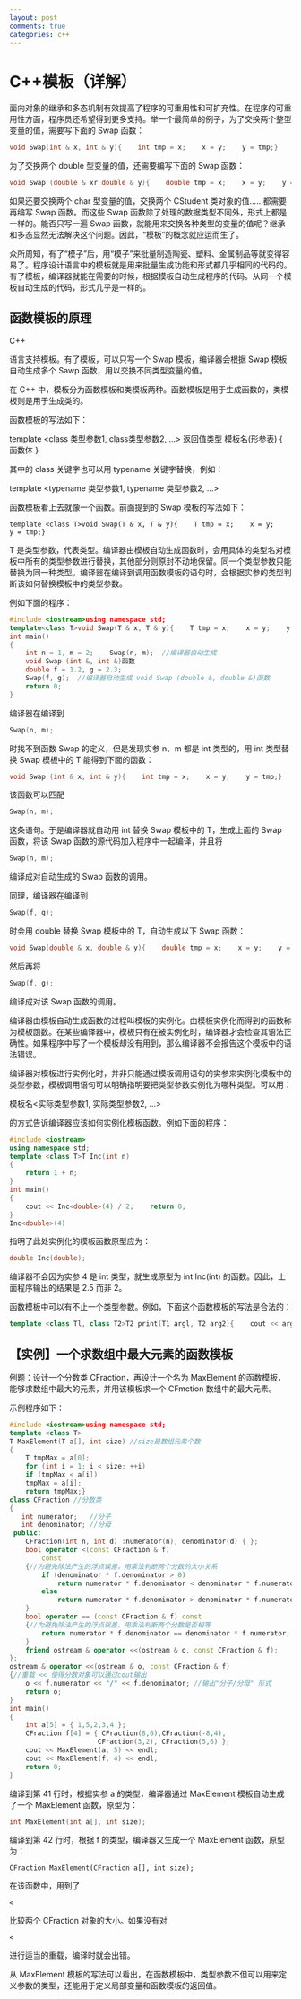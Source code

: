 ```yaml
---
layout: post
comments: true
categories: c++
---
```

# C++模板（详解）

面向对象的继承和多态机制有效提高了程序的可重用性和可扩充性。在程序的可重用性方面，程序员还希望得到更多支持。举一个最简单的例子，为了交换两个整型变量的值，需要写下面的 Swap 函数：

```c++
void Swap(int & x, int & y){    int tmp = x;    x = y;    y = tmp;}
```

为了交换两个 double 型变量的值，还需要编写下面的 Swap 函数：

```c++
void Swap (double & xr double & y){    double tmp = x;    x = y;    y = tmp;}
```

如果还要交换两个 char 型变量的值，交换两个 CStudent 类对象的值……都需要再编写 Swap 函数。而这些 Swap 函数除了处理的数据类型不同外，形式上都是一样的。能否只写一遍 Swap 函数，就能用来交换各种类型的变量的值呢？继承和多态显然无法解决这个问题。因此，“模板”的概念就应运而生了。

众所周知，有了“模子”后，用“模子”来批量制造陶瓷、塑料、金属制品等就变得容易了。程序设计语言中的模板就是用来批量生成功能和形式都几乎相同的代码的。有了模板，编译器就能在需要的时候，根据模板自动生成程序的代码。从同一个模板自动生成的代码，形式几乎是一样的。

## 函数模板的原理

C++

 语言支持模板。有了模板，可以只写一个 Swap 模板，编译器会根据 Swap 模板自动生成多个 Sawp 函数，用以交换不同类型变量的值。

在 C++ 中，模板分为函数模板和类模板两种。函数模板是用于生成函数的，类模板则是用于生成类的。

函数模板的写法如下：

template <class 类型参数1, class类型参数2, ...>
返回值类型  模板名(形参表)
{
    函数体
}

其中的 class 关键字也可以用 typename 关键字替换，例如：

template <typename 类型参数1, typename 类型参数2, ...>

函数模板看上去就像一个函数。前面提到的 Swap 模板的写法如下：

```
template <class T>void Swap(T & x, T & y){    T tmp = x;    x = y;    y = tmp;}
```

T 是类型参数，代表类型。编译器由模板自动生成函数时，会用具体的类型名对模板中所有的类型参数进行替换，其他部分则原封不动地保留。同一个类型参数只能替换为同一种类型。编译器在编译到调用函数模板的语句时，会根据实参的类型判断该如何替换模板中的类型参数。

例如下面的程序：

```c++
#include <iostream>using namespace std;
template<class T>void Swap(T & x, T & y){    T tmp = x;    x = y;    y = tmp;}
int main()
{    
    int n = 1, m = 2;    Swap(n, m);  //编译器自动生成 
    void Swap (int &, int &)函数    
    double f = 1.2, g = 2.3;    
    Swap(f, g);  //编译器自动生成 void Swap (double &, double &)函数    
    return 0;
}
```

编译器在编译到

```c++
Swap(n, m);
```

时找不到函数 Swap 的定义，但是发现实参 n、m 都是 int 类型的，用 int 类型替换 Swap 模板中的 T 能得到下面的函数：

```c++
void Swap (int & x, int & y){    int tmp = x;    x = y;    y = tmp;}
```

该函数可以匹配

```c++
Swap(n, m);
```

这条语句。于是编译器就自动用 int 替换 Swap 模板中的 T，生成上面的 Swap 函数，将该 Swap 函数的源代码加入程序中一起编译，并且将

```c++
Swap(n, m);
```

编译成对自动生成的 Swap 函数的调用。

同理，编译器在编译到

```c++
Swap(f, g);
```

时会用 double 替换 Swap 模板中的 T，自动生成以下 Swap 函数：

```c++
void Swap(double & x, double & y){    double tmp = x;    x = y;    y = tmp;}
```

然后再将

```c++
Swap(f, g);
```

编译成对该 Swap 函数的调用。

编译器由模板自动生成函数的过程叫模板的实例化。由模板实例化而得到的函数称为模板函数。在某些编译器中，模板只有在被实例化时，编译器才会检查其语法正确性。如果程序中写了一个模板却没有用到，那么编译器不会报告这个模板中的语法错误。

编译器对模板进行实例化时，并非只能通过模板调用语句的实参来实例化模板中的类型参数，模板调用语句可以明确指明要把类型参数实例化为哪种类型。可以用：

模板名<实际类型参数1, 实际类型参数2, ...>

的方式告诉编译器应该如何实例化模板函数。例如下面的程序：

```c++
#include <iostream>
using namespace std;
template <class T>T Inc(int n)
{    
    return 1 + n;
}
int main()
{    
    cout << Inc<double>(4) / 2;    return 0;
}
Inc<double>(4)
```

指明了此处实例化的模板函数原型应为：

```c++
double Inc(double);
```

编译器不会因为实参 4 是 int 类型，就生成原型为 int Inc(int) 的函数。因此，上面程序输出的结果是 2.5 而非 2。

函数模板中可以有不止一个类型参数。例如，下面这个函数模板的写法是合法的：

```c++
template <class Tl, class T2>T2 print(T1 argl, T2 arg2){    cout << arg1 << " " << arg2 << endl;    return arg2;}
```

## 【实例】一个求数组中最大元素的函数模板

例题：设计一个分数类 CFraction，再设计一个名为 MaxElement 的函数模板，能够求数组中最大的元素，并用该模板求一个 CFmction 数组中的最大元素。

示例程序如下：

```c++
#include <iostream>using namespace std;
template <class T>
T MaxElement(T a[], int size) //size是数组元素个数
{    
    T tmpMax = a[0]; 
	for (int i = 1; i < size; ++i)       
	if (tmpMax < a[i])           
    tmpMax = a[i];    
    return tmpMax;}
class CFraction //分数类
{    
   int numerator;   //分子    
   int denominator; //分母
 public:   
    CFraction(int n, int d) :numerator(n), denominator(d) { };
    bool operator <(const CFraction & f) 
        const    
    {//为避免除法产生的浮点误差，用乘法判断两个分数的大小关系        
        if (denominator * f.denominator > 0)            
            return numerator * f.denominator < denominator * f.numerator;        
        else           
            return numerator * f.denominator > denominator * f.numerator;    
    }   
    bool operator == (const CFraction & f) const    
    {//为避免除法产生的浮点误差，用乘法判断两个分数是否相等        
        return numerator * f.denominator == denominator * f.numerator;    
    }   
    friend ostream & operator <<(ostream & o, const CFraction & f);
};
ostream & operator <<(ostream & o, const CFraction & f)
{//重载 << 使得分数对象可以通过cout输出   
    o << f.numerator << "/" << f.denominator; //输出"分子/分母" 形式    
    return o;
}
int main()
{    
    int a[5] = { 1,5,2,3,4 };
    CFraction f[4] = { CFraction(8,6),CFraction(-8,4),        
                      CFraction(3,2), CFraction(5,6) };
    cout << MaxElement(a, 5) << endl;
    cout << MaxElement(f, 4) << endl;    
    return 0;
}
```

编译到第 41 行时，根据实参 a 的类型，编译器通过 MaxElement 模板自动生成了一个 MaxElement 函数，原型为：

```c++
int MaxElement(int a[], int size);
```

编译到第 42 行时，根据 f 的类型，编译器又生成一个 MaxElement 函数，原型为：

```
CFraction MaxElement(CFraction a[], int size);
```

在该函数中，用到了

```
<
```

比较两个 CFraction 对象的大小。如果没有对

```
<
```

进行适当的重载，编译时就会出错。

从 MaxElement 模板的写法可以看出，在函数模板中，类型参数不但可以用来定义参数的类型，还能用于定义局部变量和函数模板的返回值。